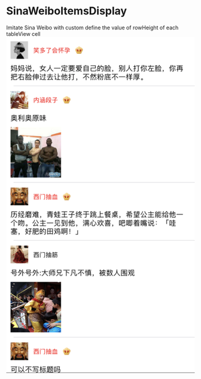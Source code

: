 # SinaWeiboItemsDisplay
Imitate Sina Weibo with custom define the value of rowHeight of each tableView cell
![image](https://github.com/rayray199085/SinaWeiboItemsDisplay/blob/master/images/Screen%20Shot%202019-02-10%20at%206.46.39%20pm.png)

